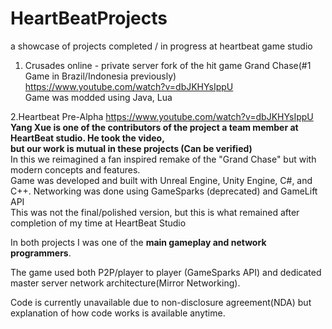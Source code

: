 # HeartBeatProjects
a showcase of projects completed / in progress at heartbeat game studio

1. Crusades online - private server fork of the hit game Grand Chase(#1 Game in Brazil/Indonesia previously) <br/>
https://www.youtube.com/watch?v=dbJKHYsIppU<br/>
Game was modded using Java, Lua 


2.Heartbeat Pre-Alpha
https://www.youtube.com/watch?v=dbJKHYsIppU<br/>
**Yang Xue is one of the contributors of the project a team member at HeartBeat studio. He took the video, <br/>
but our work is mutual in these projects (Can be verified)**<br/>
In this we reimagined a fan inspired remake of the "Grand Chase" but with modern concepts and features. <br/>
Game was developed and built with Unreal Engine, Unity Engine, C#, and C++. Networking was done using GameSparks (deprecated) and GameLift API<br/>
This was not the final/polished version, but this is what remained after completion of my time at HeartBeat Studio<br/>

In both projects I was one of the **main gameplay and network programmers**. <br/>

The game used both P2P/player to player (GameSparks API) and dedicated master server network architecture(Mirror Networking).  <br/>

Code is currently unavailable due to non-disclosure agreement(NDA) but explanation of how code works is available anytime.

